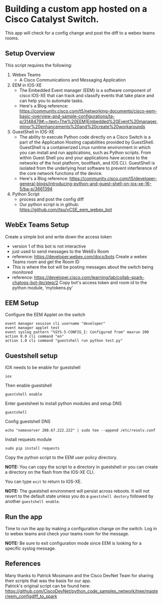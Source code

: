 # Building a custom app hosted on a Cisco Catalyst Switch.  
This app will check for a config change and post the diff to a webex teams rooms.

## Setup Overview
This script requires the following:
  1.  Webex Teams
      - A Cisco Communications and Messaging Application
  2.  EEM in IOS-XE
      - The Embedded Event manager (EEM) is a software component of cisco IOS-XE that can track and classify events that take place and can help you to automate tasks.
      - Here's a Blog reference: https://community.cisco.com/t5/networking-documents/cisco-eem-basic-overview-and-sample-configurations/ta-p/3148479#:~:text=The%20EEM(Embedded%20Event%20manager,minor%20enhancements%20and%20create%20workarounds
  3.  GuestShell in IOS-XE
      - The ability to execute Python code directly on a Cisco Switch is a part of the Application Hosting capabilities provided by GuestShell.  GuestShell is a containerized Linux runtime environment in which you can install and run applications, such as Python scripts.  From within Guest Shell you and your applications have access to the networks of the host platform, bootflash, and IOS CLI.  GuestShell is isolated from the underlying host software to prevent interference of the core network functions of the device.
      - Here's a Blog reference: https://community.cisco.com/t5/developer-general-blogs/introducing-python-and-guest-shell-on-ios-xe-16-5/ba-p/3661394
  4.  Python Script 
      - process and post the config diff
      - Our python script is in github: https://github.com/jtsu/vCSE_eem_webex_bot


## WebEx Teams Setup
Create a simple bot and write down the access token
  - version 1 of this bot is not interactive
  - just used to send messages to the WebEx Room
  - reference: https://developer.webex.com/docs/bots
Create a webex Teams room and get the Room ID
  - This is where the bot will be posting messages about the switch being monitored
  - reference: https://developer.cisco.com/learning/lab/collab-spark-chatops-bot-itp/step/2
Copy bot's access token and room id to the python module, 'mytokens.py'


## EEM Setup
Configure the EEM Applet on the switch
  ```
  event manager session cli username "developer"
  event manager applet test
  event syslog pattern "%SYS-5-CONFIG_I: Configured from" maxrun 200
  action 0.0 cli command "en"
  action 1.0 cli command "guestshell run python test.py"
  ```

## Guestshell setup
IOX needs to be enable for guestshell
  ```
  iox
  ```

Then enable guestshell
  ```
  guestshell enable
  ```

Enter guestsheel  to install python  modules and setup DNS
  ```
  guestshell
  ```

Config guestshell DNS
  ```
  echo "nameserver 208.67.222.222" | sudo tee --append /etc/resolv.conf
  ```

Install requests module
  ```
  sudo pip install requests
  ```

Copy the python script to the EEM user policy directory.

**NOTE:** You can copy the script to a directory in guestshell or you can create a
directory on the flash from the IOS-XE CLI.

You can type `exit` to return to IOS-XE.

**NOTE:** The guestshell environment will persist across reboots.  It will not revert to the default state unless you do a `guestshell destory` followed by another `guestshell enable`.

## Run the app
Time to run the app by making a configuration change on the switch. Log in to webex teams and check your teams room for the message.

**NOTE:** Be sure to exit configuration mode since EEM is looking for a specific syslog message.

## References
Many thanks to Patrick Mosimann and the Cisco DevNet Team for sharing their scripts that was the basis for our app.  
Patrick's original script can be found here: https://github.com/CiscoDevNet/python_code_samples_network/tree/master/eem_configdiff_to_spark

